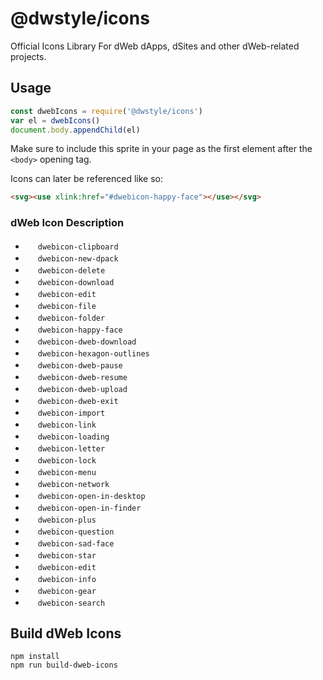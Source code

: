 # @dwstyle/icons

Official Icons Library For dWeb dApps, dSites and other dWeb-related projects.

## Usage

```js
const dwebIcons = require('@dwstyle/icons')
var el = dwebIcons()
document.body.appendChild(el)
```

Make sure to include this sprite in your page as the first element after the `<body>` opening tag.

Icons can later be referenced like so:

```html
<svg><use xlink:href="#dwebicon-happy-face"></use></svg>
```

### dWeb Icon Description

- <img width="16px" src="http://cdn.dwebs.io/icons/clipboard.svg"> `dwebicon-clipboard`
- <img width="16px" src="http://cdn.dwebs.io/icons/create-new-dat.svg"> `dwebicon-new-dpack`
- <img width="16px" src="http://cdn.dwebs.io/icons/delete.svg"> `dwebicon-delete`
- <img width="16px" src="http://cdn.dwebs.io/icons/download.svg"> `dwebicon-download`
- <img width="16px" src="http://cdn.dwebs.io/icons/edit.svg"> `dwebicon-edit`
- <img width="16px" src="http://cdn.dwebs.io/icons/file.svg"> `dwebicon-file`
- <img width="16px" src="http://cdn.dwebs.io/icons/folder.svg"> `dwebicon-folder`
- <img width="16px" src="http://cdn.dwebs.io/icons/happy-face.svg"> `dwebicon-happy-face`
- <img width="16px" src="http://cdn.dwebs.io/icons/dweb-download.svg"> `dwebicon-dweb-download`
- <img width="16px" src="http://cdn.dwebs.io/icons/hexagon-outlines.svg"> `dwebicon-hexagon-outlines`
- <img width="16px" src="http://cdn.dwebs.io/icons/dweb-pause.svg"> `dwebicon-dweb-pause`
- <img width="16px" src="http://cdn.dwebs.io/icons/dweb-resume.svg"> `dwebicon-dweb-resume`
- <img width="16px" src="http://cdn.dwebs.io/icons/dweb-upload.svg"> `dwebicon-dweb-upload`
- <img width="16px" src="http://cdn.dwebs.io/icons/dweb-exit.svg"> `dwebicon-dweb-exit`
- <img width="16px" src="http://cdn.dwebs.io/icons/import.svg"> `dwebicon-import`
- <img width="16px" src="http://cdn.dwebs.io/icons/link.svg"> `dwebicon-link`
- <img width="16px" src="http://cdn.dwebs.io/icons/loading.svg"> `dwebicon-loading`
- <img width="16px" src="http://cdn.dwebs.io/icons/letter.svg"> `dwebicon-letter`
- <img width="16px" src="http://cdn.dwebs.io/icons/lock.svg"> `dwebicon-lock`
- <img width="16px" src="http://cdn.dwebs.io/icons/menu.svg"> `dwebicon-menu`
- <img width="16px" src="http://cdn.dwebs.io/icons/network.svg"> `dwebicon-network`
- <img width="16px" src="http://cdn.dwebs.io/icons/open-in-desktop.svg"> `dwebicon-open-in-desktop`
- <img width="16px" src="http://cdn.dwebs.io/icons/open-in-finder.svg"> `dwebicon-open-in-finder`
- <img width="16px" src="http://cdn.dwebs.io/icons/plus.svg"> `dwebicon-plus`
- <img width="16px" src="http://cdn.dwebs.io/icons/question.svg"> `dwebicon-question`
- <img width="16px" src="http://cdn.dwebs.io/icons/sad-face.svg"> `dwebicon-sad-face`
- <img width="16px" src="http://cdn.dwebs.io/icons/star.svg"> `dwebicon-star`
- <img width="16px" src="http://cdn.dwebs.io/icons/edit.svg"> `dwebicon-edit`
- <img width="16px" src="http://cdn.dwebs.io/icons/info.svg"> `dwebicon-info`
- <img width="16px" src="http://cdn.dwebs.io/icons/gear.svg"> `dwebicon-gear`
- <img width="16px" src="http://cdn.dwebs.io/icons/search.svg"> `dwebicon-search`


## Build dWeb Icons

```shell
npm install
npm run build-dweb-icons
```
